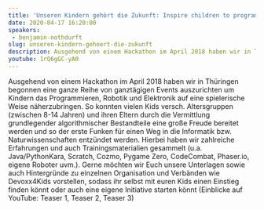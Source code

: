 ```yaml
---
title: 'Unseren Kindern gehört die Zukunft: Inspire children to programming, robotics & engineering!'
date: 2020-04-17 16:20:00
speakers:
 - benjamin-nothdurft
slug: unseren-kindern-gehoert-die-zukunft
description: Ausgehend von einem Hackathon im April 2018 haben wir in Thüringen begonnen eine ganze Reihe von ganztägigen Events auszurichten um Kindern das Programmieren, Robotik und Elektronik auf eine spielerische Weise näherzubringen.
youtube: 1rQ6gGC-yA0
---
```

Ausgehend von einem Hackathon im April 2018 haben wir in Thüringen begonnen eine ganze Reihe von ganztägigen Events auszurichten um Kindern das Programmieren, Robotik und Elektronik auf eine spielerische Weise näherzubringen. So konnten vielen Kids versch. Altersgruppen (zwischen 8-14 Jahren) und ihren Eltern durch die Vermittlung grundlegender algorithmischer Bestandteile eine große Freude bereitet werden und so der erste Funken für einen Weg in die Informatik bzw. Naturwissenschaften entzündet werden. Hierbei haben wir zahlreiche Erfahrungen und auch Trainingsmaterialien gesammelt (u.a. Java/PythonKara, Scratch, Cozmo, Pygame Zero, CodeCombat, Phaser.io, eigene Roboter uvm.). Gerne möchten wir Euch unsere Unterlagen sowie auch Hintergründe zu einzelnen Organisation und Verbänden wie Devoxx4Kids vorstellen, sodass ihr selbst mit euren Kids einen Einstieg finden könnt oder auch eine eigene Initiative starten könnt (Einblicke auf YouTube:  Teaser 1, Teaser 2, Teaser 3)